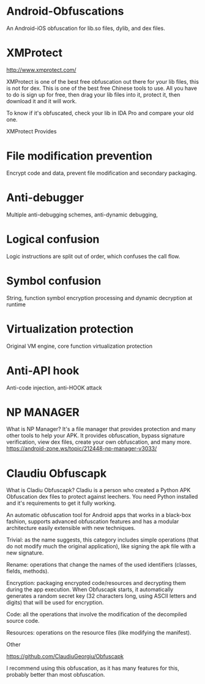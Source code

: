 # Android-Obfuscations
An Android-iOS obfuscation for lib.so files, dylib, and dex files.

# XMProtect
http://www.xmprotect.com/

XMProtect is one of the best free obfuscation out there for your lib files, this is not for dex. This is one of the best free Chinese tools to use. All you have to do is sign up for free, then drag your lib files into it, protect it, then download it and it will work.

To know if it's obfuscated, check your lib in IDA Pro and compare your old one.

XMProtect Provides

# File modification prevention
Encrypt code and data, prevent file modification and
secondary packaging.

# Anti-debugger
Multiple anti-debugging schemes, anti-dynamic debugging,

# Logical confusion
Logic instructions are split out of order, which confuses the call flow.

# Symbol confusion
String, function symbol encryption processing
and dynamic decryption at runtime

# Virtualization protection
Original VM engine, core function virtualization protection

# Anti-API hook
Anti-code injection, anti-HOOK attack






# NP MANAGER
What is NP Manager? It's a file manager that provides protection and many other tools to help your APK. It provides obfuscation, bypass signature verification, view dex files, create your own obfuscation, and many more.
https://android-zone.ws/topic/212448-np-manager-v3033/






# Claudiu Obfuscapk
What is Cladiu Obfuscapk? Cladiu is a person who created a Python APK Obfuscation dex files to protect against leechers. You need Python installed and it's requirements to get it fully working. 

An automatic obfuscation tool for Android apps that works in a black-box fashion, supports advanced obfuscation features and has a modular architecture easily extensible with new techniques.

Trivial:
 as the name suggests, this category includes simple operations (that do not modify much the original application), like signing the apk file with a new signature.

Rename:
 operations that change the names of the used identifiers (classes, fields, methods).

Encryption:
 packaging encrypted code/resources and decrypting them during the app execution. When Obfuscapk starts, it automatically generates a random secret key (32 characters long, using ASCII letters and digits) that will be used for encryption.

Code:
 all the operations that involve the modification of the decompiled source code.

Resources:
 operations on the resource files (like modifying the manifest).

Other

https://github.com/ClaudiuGeorgiu/Obfuscapk

I recommend using this obfuscation, as it has many features for this, probably better than most obfuscation.
